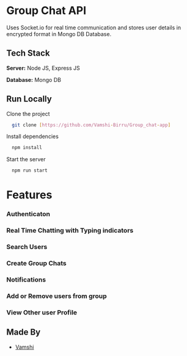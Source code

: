 
# Group Chat API

Uses Socket.io for real time communication and stores user details in encrypted format in Mongo DB Database.
## Tech Stack



**Server:** Node JS, Express JS

**Database:** Mongo DB
  

## Run Locally

Clone the project

```bash
  git clone [https://github.com/Vamshi-Birru/Group_chat-app]
```


Install dependencies

```bash
  npm install
```

Start the server

```bash
  npm run start
```

  
# Features

### Authenticaton

### Real Time Chatting with Typing indicators

### Search Users

### Create Group Chats

### Notifications 

### Add or Remove users from group

### View Other user Profile

## Made By

- [Vamshi](https://github.com/Vamshi-Birru)

  
